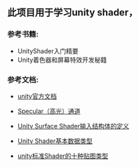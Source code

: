 
## 此项目用于学习unity shader，
### 参考书籍:
 * UnityShader入门精要
 * Unity着色器和屏幕特效开发秘籍
 
### 参考文档:
 * [unity官方文档](https://docs.unity3d.com/Manual/SL-SurfaceShaderExamples.html)

 * [Specular（高光）通道](https://blog.csdn.net/v_xchen_v/article/details/79039101)

 * [Unity Surface Shader输入结构体的定义](https://blog.csdn.net/fly_net_cn/article/details/48291069)
 * [Unity Shader基本数据类型](https://www.cnblogs.com/SeaSwallow/p/6893418.html)
 * [unity标准Shader的十种贴图类型](https://blog.csdn.net/weixin_39923777/article/details/83040113)
